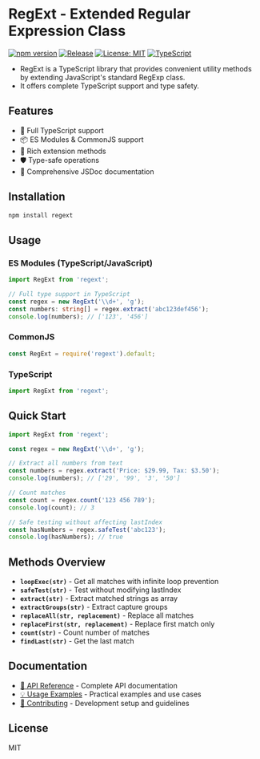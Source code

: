 # RegExt - Extended Regular Expression Class

[![npm version](https://badge.fury.io/js/regext.svg)](https://badge.fury.io/js/regext)
[![Release](https://github.com/SavageChieftain/regext/workflows/Release/badge.svg)](https://github.com/SavageChieftain/regext/actions)
[![License: MIT](https://img.shields.io/badge/License-MIT-yellow.svg)](https://opensource.org/licenses/MIT)
[![TypeScript](https://img.shields.io/badge/%3C%2F%3E-TypeScript-%230074c1.svg)](http://www.typescriptlang.org/)

- RegExt is a TypeScript library that provides convenient utility methods by extending JavaScript's standard RegExp class.
- It offers complete TypeScript support and type safety.

## Features

- 🚀 Full TypeScript support
- 📦 ES Modules & CommonJS support
- 🔧 Rich extension methods
- 🛡️ Type-safe operations
- 📝 Comprehensive JSDoc documentation

## Installation

```bash
npm install regext
```

## Usage

### ES Modules (TypeScript/JavaScript)

```typescript
import RegExt from 'regext';

// Full type support in TypeScript
const regex = new RegExt('\\d+', 'g');
const numbers: string[] = regex.extract('abc123def456');
console.log(numbers); // ['123', '456']
```

### CommonJS

```javascript
const RegExt = require('regext').default;
```

### TypeScript

```typescript
import RegExt from 'regext';
```

## Quick Start

```javascript
import RegExt from 'regext';

const regex = new RegExt('\\d+', 'g');

// Extract all numbers from text
const numbers = regex.extract('Price: $29.99, Tax: $3.50');
console.log(numbers); // ['29', '99', '3', '50']

// Count matches
const count = regex.count('123 456 789');
console.log(count); // 3

// Safe testing without affecting lastIndex
const hasNumbers = regex.safeTest('abc123');
console.log(hasNumbers); // true
```

## Methods Overview

- **`loopExec(str)`** - Get all matches with infinite loop prevention
- **`safeTest(str)`** - Test without modifying lastIndex
- **`extract(str)`** - Extract matched strings as array
- **`extractGroups(str)`** - Extract capture groups
- **`replaceAll(str, replacement)`** - Replace all matches
- **`replaceFirst(str, replacement)`** - Replace first match only
- **`count(str)`** - Count number of matches
- **`findLast(str)`** - Get the last match

## Documentation

- [📖 API Reference](./docs/api.md) - Complete API documentation
- [💡 Usage Examples](./docs/examples.md) - Practical examples and use cases
- [🤝 Contributing](./CONTRIBUTING.md) - Development setup and guidelines

## License

MIT
